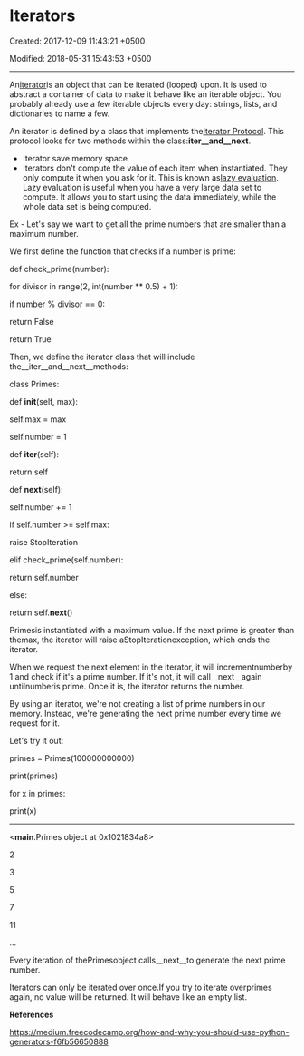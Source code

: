 # Iterators

Created: 2017-12-09 11:43:21 +0500

Modified: 2018-05-31 15:43:53 +0500

---

An[iterator](https://en.wikipedia.org/wiki/Iterator)is an object that can be iterated (looped) upon. It is used to abstract a container of data to make it behave like an iterable object. You probably already use a few iterable objects every day: strings, lists, and dictionaries to name a few.



An iterator is defined by a class that implements the[Iterator Protocol](https://docs.python.org/3/c-api/iter.html). This protocol looks for two methods within the class:__iter__and__next__.


-   Iterator save memory space
-   Iterators don't compute the value of each item when instantiated. They only compute it when you ask for it. This is known as[lazy evaluation](https://en.wikipedia.org/wiki/Lazy_evaluation). Lazy evaluation is useful when you have a very large data set to compute. It allows you to start using the data immediately, while the whole data set is being computed.

Ex - Let's say we want to get all the prime numbers that are smaller than a maximum number.

We first define the function that checks if a number is prime:

def check_prime(number):

for divisor in range(2, int(number ** 0.5) + 1):

if number % divisor == 0:

return False

return True

Then, we define the iterator class that will include the__iter__and__next__methods:

class Primes:

def __init__(self, max):

self.max = max

self.number = 1



def __iter__(self):

return self



def __next__(self):

self.number += 1

if self.number >= self.max:

raise StopIteration

elif check_prime(self.number):

return self.number

else:

return self.__next__()



Primesis instantiated with a maximum value. If the next prime is greater than themax, the iterator will raise aStopIterationexception, which ends the iterator.

When we request the next element in the iterator, it will incrementnumberby 1 and check if it's a prime number. If it's not, it will call__next__again untilnumberis prime. Once it is, the iterator returns the number.

By using an iterator, we're not creating a list of prime numbers in our memory. Instead, we're generating the next prime number every time we request for it.

Let's try it out:

primes = Primes(100000000000)

print(primes)

for x in primes:

print(x)

---------

<__main__.Primes object at 0x1021834a8>

2

3

5

7

11

...



Every iteration of thePrimesobject calls__next__to generate the next prime number.



Iterators can only be iterated over once.If you try to iterate overprimes again, no value will be returned. It will behave like an empty list.



**References**

<https://medium.freecodecamp.org/how-and-why-you-should-use-python-generators-f6fb56650888>
